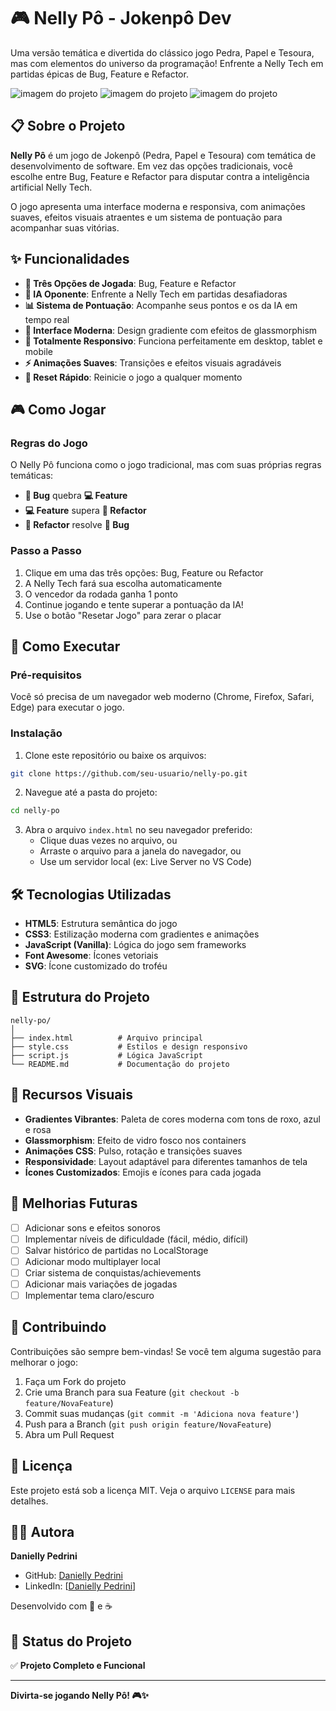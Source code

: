 # 🎮 Nelly Pô - Jokenpô Dev

Uma versão temática e divertida do clássico jogo Pedra, Papel e Tesoura, mas com elementos do universo da programação! Enfrente a Nelly Tech em partidas épicas de Bug, Feature e Refactor.

<img src="./assets/nelly pô 1.png" alt="imagem do projeto">
<img src="./assets/nelly pô 2.png" alt="imagem do projeto">
<img src="./assets/nelly pô 3.png" alt="imagem do projeto">

## 📋 Sobre o Projeto

**Nelly Pô** é um jogo de Jokenpô (Pedra, Papel e Tesoura) com temática de desenvolvimento de software. Em vez das opções tradicionais, você escolhe entre Bug, Feature e Refactor para disputar contra a inteligência artificial Nelly Tech.

O jogo apresenta uma interface moderna e responsiva, com animações suaves, efeitos visuais atraentes e um sistema de pontuação para acompanhar suas vitórias.

## ✨ Funcionalidades

- **🎯 Três Opções de Jogada**: Bug, Feature e Refactor
- **🤖 IA Oponente**: Enfrente a Nelly Tech em partidas desafiadoras
- **📊 Sistema de Pontuação**: Acompanhe seus pontos e os da IA em tempo real
- **🎨 Interface Moderna**: Design gradiente com efeitos de glassmorphism
- **📱 Totalmente Responsivo**: Funciona perfeitamente em desktop, tablet e mobile
- **⚡ Animações Suaves**: Transições e efeitos visuais agradáveis
- **🔄 Reset Rápido**: Reinicie o jogo a qualquer momento

## 🎮 Como Jogar

### Regras do Jogo

O Nelly Pô funciona como o jogo tradicional, mas com suas próprias regras temáticas:

- **🐛 Bug** quebra **💻 Feature**
- **💻 Feature** supera **🔧 Refactor**
- **🔧 Refactor** resolve **🐛 Bug**

### Passo a Passo

1. Clique em uma das três opções: Bug, Feature ou Refactor
2. A Nelly Tech fará sua escolha automaticamente
3. O vencedor da rodada ganha 1 ponto
4. Continue jogando e tente superar a pontuação da IA!
5. Use o botão "Resetar Jogo" para zerar o placar

## 🚀 Como Executar

### Pré-requisitos

Você só precisa de um navegador web moderno (Chrome, Firefox, Safari, Edge) para executar o jogo.

### Instalação

1. Clone este repositório ou baixe os arquivos:
```bash
git clone https://github.com/seu-usuario/nelly-po.git
```

2. Navegue até a pasta do projeto:
```bash
cd nelly-po
```

3. Abra o arquivo `index.html` no seu navegador preferido:
   - Clique duas vezes no arquivo, ou
   - Arraste o arquivo para a janela do navegador, ou
   - Use um servidor local (ex: Live Server no VS Code)

## 🛠️ Tecnologias Utilizadas

- **HTML5**: Estrutura semântica do jogo
- **CSS3**: Estilização moderna com gradientes e animações
- **JavaScript (Vanilla)**: Lógica do jogo sem frameworks
- **Font Awesome**: Ícones vetoriais
- **SVG**: Ícone customizado do troféu

## 📁 Estrutura do Projeto

```
nelly-po/
│
├── index.html          # Arquivo principal
├── style.css           # Estilos e design responsivo
├── script.js           # Lógica JavaScript
└── README.md           # Documentação do projeto
```

## 🎨 Recursos Visuais

- **Gradientes Vibrantes**: Paleta de cores moderna com tons de roxo, azul e rosa
- **Glassmorphism**: Efeito de vidro fosco nos containers
- **Animações CSS**: Pulso, rotação e transições suaves
- **Responsividade**: Layout adaptável para diferentes tamanhos de tela
- **Ícones Customizados**: Emojis e ícones para cada jogada

## 🔮 Melhorias Futuras

- [ ] Adicionar sons e efeitos sonoros
- [ ] Implementar níveis de dificuldade (fácil, médio, difícil)
- [ ] Salvar histórico de partidas no LocalStorage
- [ ] Adicionar modo multiplayer local
- [ ] Criar sistema de conquistas/achievements
- [ ] Adicionar mais variações de jogadas
- [ ] Implementar tema claro/escuro

## 🤝 Contribuindo

Contribuições são sempre bem-vindas! Se você tem alguma sugestão para melhorar o jogo:

1. Faça um Fork do projeto
2. Crie uma Branch para sua Feature (`git checkout -b feature/NovaFeature`)
3. Commit suas mudanças (`git commit -m 'Adiciona nova feature'`)
4. Push para a Branch (`git push origin feature/NovaFeature`)
5. Abra um Pull Request

## 📄 Licença

Este projeto está sob a licença MIT. Veja o arquivo `LICENSE` para mais detalhes.

## 👩‍💻 Autora

**Danielly Pedrini**

- GitHub: [Danielly Pedrini](https://github.com/danielly-pedrini)
- LinkedIn: [[Danielly Pedrini](https://www.linkedin.com/in/daniellypedrini/)]

Desenvolvido com 💜 e ☕

## 🎯 Status do Projeto

✅ **Projeto Completo e Funcional**

---

**Divirta-se jogando Nelly Pô! 🎮✨**
